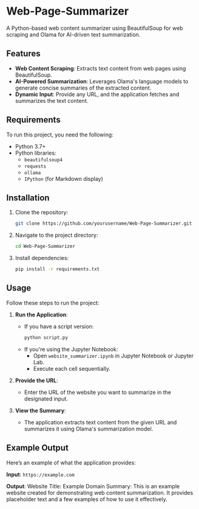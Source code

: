 # Web-Page-Summarizer
A Python-based web content summarizer using BeautifulSoup for web scraping and Olama for AI-driven text summarization.

## Features
- **Web Content Scraping**: Extracts text content from web pages using BeautifulSoup.
- **AI-Powered Summarization**: Leverages Olama's language models to generate concise summaries of the extracted content.
- **Dynamic Input**: Provide any URL, and the application fetches and summarizes the text content.

## Requirements
To run this project, you need the following:
- Python 3.7+
- Python libraries:
  - `beautifulsoup4`
  - `requests`
  - `ollama`
  - `IPython` (for Markdown display)


## Installation
1. Clone the repository:
   ```bash
   git clone https://github.com/yourusername/Web-Page-Summarizer.git
2. Navigate to the project directory:
   ```bash
   cd Web-Page-Summarizer
3. Install dependencies:
   ```bash
   pip install -r requirements.txt

## Usage
Follow these steps to run the project:

1. **Run the Application**:
   - If you have a script version:
     ```bash
     python script.py
     ```
   - If you're using the Jupyter Notebook:
     - Open `website_summarizer.ipynb` in Jupyter Notebook or Jupyter Lab.
     - Execute each cell sequentially.

2. **Provide the URL**:
   - Enter the URL of the website you want to summarize in the designated input.

3. **View the Summary**:
   - The application extracts text content from the given URL and summarizes it using Olama's summarization model.
## Example Output
Here’s an example of what the application provides:

**Input**: `https://example.com`

**Output**:
Website Title: Example Domain Summary: This is an example website created for demonstrating web content summarization. It provides placeholder text and a few examples of how to use it effectively.



